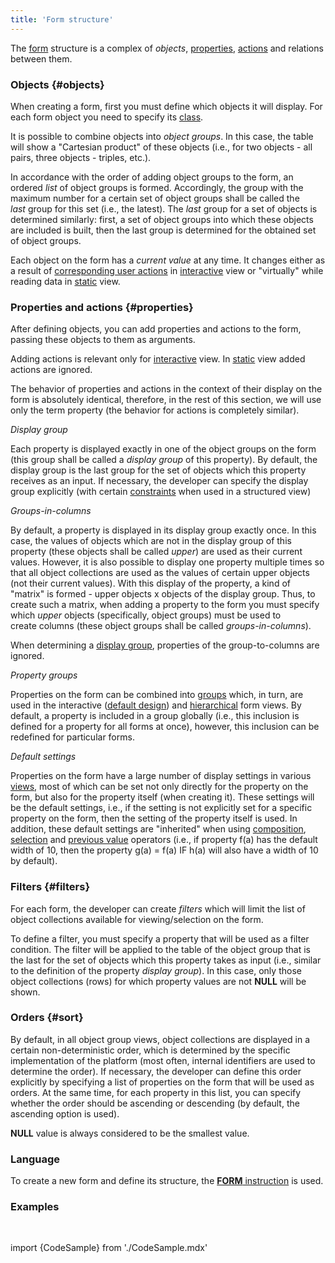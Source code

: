 ```yaml
---
title: 'Form structure'
---
```


The [form](Forms.md) structure is a complex of *objects*, [properties](Properties.md), [actions](Actions.md) and relations between them.

### Objects {#objects}

When creating a form, first you must define which objects it will display. For each form object you need to specify its [class](Classes.md).

It is possible to combine objects into *object groups*. In this case, the table will show a "Cartesian product" of these objects (i.e., for two objects - all pairs, three objects - triples, etc.). 

In accordance with the order of adding object groups to the form, an ordered *list* of object groups is formed. Accordingly, the group with the maximum number for a certain set of object groups shall be called the *last* group for this set (i.e., the latest). The *last* group for a set of objects is determined similarly: first, a set of object groups into which these objects are included is built, then the last group is determined for the obtained set of object groups.

Each object on the form has a *current value* at any time. It changes either as a result of [corresponding user actions](Interactive_view.md#objects) in [interactive](Interactive_view.md) view or "virtually" while reading data in [static](Static_view.md) view.

### Properties and actions {#properties}

After defining objects, you can add properties and actions to the form, passing these objects to them as arguments.

Adding actions is relevant only for [interactive](Interactive_view.md) view. In [static](Static_view.md) view added actions are ignored.

The behavior of properties and actions in the context of their display on the form is absolutely identical, therefore, in the rest of this section, we will use only the term property (the behavior for actions is completely similar).

  
*Display group*

Each property is displayed exactly in one of the object groups on the form (this group shall be called a *display group* of this property). By default, the display group is the last group for the set of objects which this property receives as an input. If necessary, the developer can specify the display group explicitly (with certain [constraints](Structured_view.md#drawgroup-broken) when used in a structured view)

*Groups-in-columns*

By default, a property is displayed in its display group exactly once. In this case, the values of objects which are not in the display group of this property (these objects shall be called *upper*) are used as their current values. However, it is also possible to display one property multiple times so that all object collections are used as the values of certain upper objects (not their current values). With this display of the property, a kind of "matrix" is formed - upper objects x objects of the display group. Thus, to create such a matrix, when adding a property to the form you must specify which *upper* objects (specifically, object groups) must be used to create columns (these object groups shall be called *groups-in-columns*).

When determining a [display group](#drawgroup-broken), properties of the group-to-columns are ignored.

*Property groups*

Properties on the form can be combined into [groups](Groups_of_properties_and_actions.md) which, in turn, are used in the interactive ([default design](Form_design.md#defaultDesign)) and [hierarchical](Structured_view.md#hierarchy) form views. By default, a property is included in a group globally (i.e., this inclusion is defined for a property for all forms at once), however, this inclusion can be redefined for particular forms.

*Default settings*

Properties on the form have a large number of display settings in various [views](Form_views.md), most of which can be set not only directly for the property on the form, but also for the property itself (when creating it). These settings will be the default settings, i.e., if the setting is not explicitly set for a specific property on the form, then the setting of the property itself is used. In addition, these default settings are "inherited" when using [composition](Composition_JOIN.md), [selection](Selection_CASE_IF_MULTI_OVERRIDE_EXCLUSIVE.md) and [previous value](Previous_value_PREV.md) operators (i.e., if property f(a) has the default width of 10, then the property g(a) = f(a) IF h(a) will also have a width of 10 by default).

### Filters {#filters}

For each form, the developer can create *filters* which will limit the list of object collections available for viewing/selection on the form.

To define a filter, you must specify a property that will be used as a filter condition. The filter will be applied to the table of the object group that is the last for the set of objects which this property takes as input (i.e., similar to the definition of the property *display group*). In this case, only those object collections (rows) for which property values are not **NULL** will be shown.

### Orders {#sort}

By default, in all object group views, object collections are displayed in a certain non-deterministic order, which is determined by the specific implementation of the platform (most often, internal identifiers are used to determine the order). If necessary, the developer can define this order explicitly by specifying a list of properties on the form that will be used as orders. At the same time, for each property in this list, you can specify whether the order should be ascending or descending (by default, the ascending option is used).

**NULL** value is always considered to be the smallest value. 

### Language

To create a new form and define its structure, the [**FORM** instruction](FORM_instruction.md) is used.

### Examples

 

import {CodeSample} from './CodeSample.mdx'

<CodeSample url="https://documentation.lsfusion.org/sample?file=FormSample&block=form"/>
